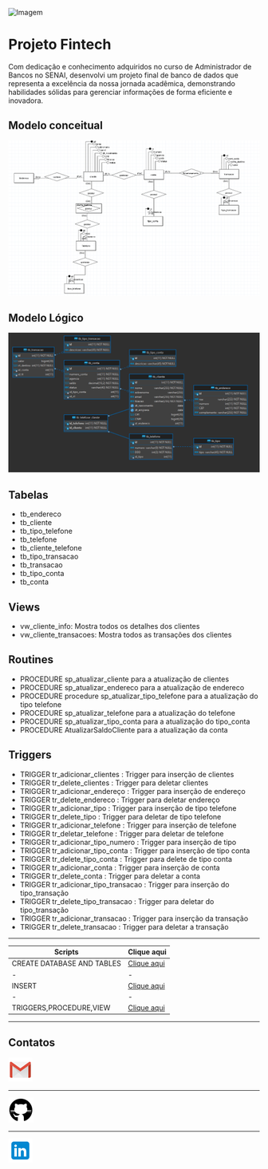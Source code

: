![Imagem](https://upload.wikimedia.org/wikipedia/commons/thumb/8/8c/SENAI_S%C3%A3o_Paulo_logo.png/1200px-SENAI_S%C3%A3o_Paulo_logo.png)

# Projeto Fintech

Com dedicação e conhecimento adquiridos no curso de Administrador de Bancos no SENAI, desenvolvi um projeto final de banco de dados que representa a excelência da nossa jornada acadêmica, demonstrando habilidades sólidas para gerenciar informações de forma eficiente e inovadora.



## Modelo conceitual
![Alt text](conceitual.png)

## Modelo Lógico
![Alt text](logico.png)

## Tabelas

* tb_endereco
* tb_cliente
* tb_tipo_telefone
* tb_telefone
* tb_cliente_telefone
* tb_tipo_transacao
* tb_transacao
* tb_tipo_conta
* tb_conta

## Views
* vw_cliente_info: Mostra todos os detalhes dos clientes
* vw_cliente_transacoes: Mostra todos as transações dos clientes


## Routines
* PROCEDURE sp_atualizar_cliente para a atualização de clientes
* PROCEDURE sp_atualizar_endereco para a atualização de endereco
* PROCEDURE procedure sp_atualizar_tipo_telefone para a atualização do tipo telefone
* PROCEDURE sp_atualizar_telefone para a atualização do  telefone
* PROCEDURE sp_atualizar_tipo_conta para a atualização do  tipo_conta
* PROCEDURE AtualizarSaldoCliente para a atualização da conta


## Triggers
* TRIGGER tr_adicionar_clientes  : Trigger para inserção de clientes
* TRIGGER tr_delete_clientes  : Trigger para deletar clientes
* TRIGGER tr_adicionar_endereço  : Trigger para inserção de endereço
* TRIGGER tr_delete_endereco  : Trigger para deletar endereço
* TRIGGER tr_adicionar_tipo  : Trigger para inserção de tipo telefone
* TRIGGER tr_delete_tipo  : Trigger para deletar de tipo telefone
* TRIGGER tr_adicionar_telefone  : Trigger para inserção de telefone
* TRIGGER tr_deletar_telefone  : Trigger para deletar de telefone
* TRIGGER tr_adicionar_tipo_numero  : Trigger para inserção de tipo 
* TRIGGER tr_adicionar_tipo_conta : Trigger para inserção de tipo conta
* TRIGGER tr_delete_tipo_conta : Trigger para delete de tipo conta
* TRIGGER tr_adicionar_conta : Trigger para inserção de conta
* TRIGGER tr_delete_conta : Trigger para deletar a conta
* TRIGGER tr_adicionar_tipo_transacao : Trigger para inserção do tipo_transação
* TRIGGER tr_delete_tipo_transacao : Trigger para deletar do tipo_transação
* TRIGGER tr_adicionar_transacao : Trigger para inserção da transação
* TRIGGER tr_delete_transacao : Trigger para deletar a transação




___________________________
| Scripts | **Clique aqui**|
| -       | -              |
| CREATE DATABASE AND TABLES | [Clique aqui](db_startup.sql)|
| -       | -              |
| INSERT | [Clique aqui](insert.sql)
| -       | -              |
| TRIGGERS,PROCEDURE,VIEW | [Clique aqui](trigger_procedures_view.sql)
____________________________


## Contatos


[![Logo](icons8-gmail-48.png) ](pedrovictormiranda11@gmail.com)
_____
 
[![Logo](icons8-github-50.png)](https://github.com/lopesszzx)

_____
 
[![Logo](icons8-linkedin-48.png)](pedro-lopes-074439210)